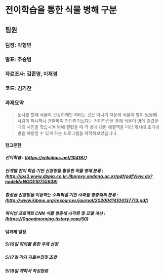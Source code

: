 # 전이학습을 통한 식물 병해 구분

   
## 팀원 

   ### 팀장: 박형민 
   ### 발표: 추승범 
   ### 자료조사: 김준영, 이재경
   ### 코드: 김기찬 


### 과제요약 

> 농사를 할때 식물이 건강하게만 자라는 것은 아니기 때문에 식물이 병이 났을때 사람이 하나하나 관찰하여 판단하기보다는 전이학습을 통해 식물이 병에 걸렸을때의 사진을 학습시켜 병에 결렸을 때 각 병에 대한 해결책을 미리 제시에 초기에 병을 예방할 수 있게 하는 프로그램을 제작해보았습니다. 

#### 참고문헌
##### 전이학습 : (https://wikidocs.net/104197)
##### 단계별 전이 학습 기반 신경망을 활용한 작물 병해 분류 : (http://lps3.www.dbpia.co.kr.libproxy.andong.ac.kr/pdf/pdfView.do?nodeId=NODE10755939)
##### 합성곱 신경망을 이용하는 수퍼픽셀 기반 사과잎 병충해의 분류 : (http://www.kibme.org/resources/journal/20200414104137713.pdf)
##### 파이썬 프로젝트 CNN 식물 병충해 시각화 및 모델 개선 : (https://0goodmorning.tistory.com/50)

#### 팀과제 일정 
##### 5/16일 회의를 통한 주제 선정
##### 5/17일 각자 자료수집및 조합
##### 5/18일 계획서 작성완료
